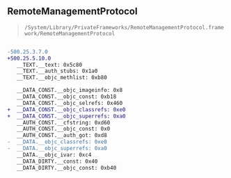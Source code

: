 ## RemoteManagementProtocol

> `/System/Library/PrivateFrameworks/RemoteManagementProtocol.framework/RemoteManagementProtocol`

```diff

-500.25.3.7.0
+500.25.5.10.0
   __TEXT.__text: 0x5c80
   __TEXT.__auth_stubs: 0x1a0
   __TEXT.__objc_methlist: 0xb80

   __DATA_CONST.__objc_imageinfo: 0x8
   __DATA_CONST.__objc_const: 0xb18
   __DATA_CONST.__objc_selrefs: 0x460
+  __DATA_CONST.__objc_classrefs: 0xe0
+  __DATA_CONST.__objc_superrefs: 0xa0
   __AUTH_CONST.__cfstring: 0xd60
   __AUTH_CONST.__objc_const: 0x0
   __AUTH_CONST.__auth_got: 0xd8
-  __DATA.__objc_classrefs: 0xe0
-  __DATA.__objc_superrefs: 0xa0
   __DATA.__objc_ivar: 0xc4
   __DATA_DIRTY.__const: 0x40
   __DATA_DIRTY.__objc_const: 0xb40

```
